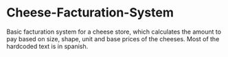# Cheese-Facturation-System
Basic facturation system for a cheese store, which calculates the amount to pay based on size, shape, unit and base prices of the cheeses. Most of the hardcoded text is in spanish. 
